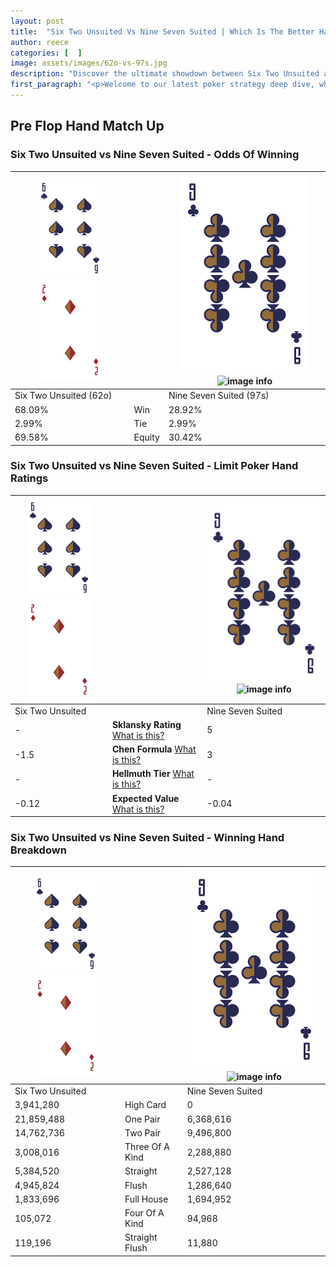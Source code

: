```yaml
---
layout: post
title:  "Six Two Unsuited Vs Nine Seven Suited | Which Is The Better Hand In Poker? A Complete Guide"
author: reece
categories: [  ]
image: assets/images/62o-vs-97s.jpg
description: "Discover the ultimate showdown between Six Two Unsuited and Nine Seven Suited in poker! Uncover the odds, strategies, and scenarios where one hand triumphs over the other. Get ready to up your poker game with this thrilling analysis."
first_paragraph: "<p>Welcome to our latest poker strategy deep dive, where we're pitting two distinct hands against each other in a high-stakes showdown: Six Two Unsuited vs Nine Seven Suited.</p><p>In the dynamic world of poker, every decision counts, and knowing which hand holds the upper hand is key to your success at the table.</p><p>In this article, we'll dissect these two hands, explore the scenarios where one dominates the other, and equip you with the knowledge to make strategic choices that can tip the odds in your favor.</p><p>Get ready to unravel the intriguing dynamics of these poker hands and elevate your game to new heights.</p>"
---
```




[comment]: # (sp0)

## Pre Flop Hand Match Up

<div class="table hand-ratings" markdown="1"> 



### Six Two Unsuited vs Nine Seven Suited - Odds Of Winning


    
| ![image info](assets/images/hand1/6.png) ![image info](assets/images/hand1/2o.png) |  | ![image info](assets/images/hand2/9.png) ![image info](assets/images/hand2/7s.png) |
| -------- | -------- | -------- |
| Six Two Unsuited (62o) |  | Nine Seven Suited (97s) |
| 68.09% | Win | 28.92% |
| 2.99% | Tie | 2.99% |
| 69.58% | Equity | 30.42% |




[comment]: # (sp1)



### Six Two Unsuited vs Nine Seven Suited - Limit Poker Hand Ratings


    
| ![image info](assets/images/hand1/6.png) ![image info](assets/images/hand1/2o.png) |  | ![image info](assets/images/hand2/9.png) ![image info](assets/images/hand2/7s.png) |
| -------- | -------- | -------- |
| Six Two Unsuited |  | Nine Seven Suited |
| - | **Sklansky Rating** [What is this?](/sklansky-rating-explained) | 5 |
| -1.5 | **Chen Formula** [What is this?](/chen-formula-explained) | 3 |
| - | **Hellmuth Tier** [What is this?](/Hellmuth-tier-explained) | - |
| -0.12 | **Expected Value** [What is this?](/expected-value-explained) | -0.04 |




[comment]: # (sp2)



### Six Two Unsuited vs Nine Seven Suited - Winning Hand Breakdown


    
| ![image info](assets/images/hand1/6.png) ![image info](assets/images/hand1/2o.png) |  | ![image info](assets/images/hand2/9.png) ![image info](assets/images/hand2/7s.png) |
| -------- | -------- | -------- |
| Six Two Unsuited |  | Nine Seven Suited |
| 3,941,280 | High Card | 0 |
| 21,859,488 | One Pair | 6,368,616 |
| 14,762,736 | Two Pair | 9,496,800 |
| 3,008,016 | Three Of A Kind | 2,288,880 |
| 5,384,520 | Straight | 2,527,128 |
| 4,945,824 | Flush | 1,286,640 |
| 1,833,696 | Full House | 1,694,952 |
| 105,072 | Four Of A Kind | 94,968 |
| 119,196 | Straight Flush | 11,880 |




[comment]: # (sp3)



</div>

[comment]: # (sp4)



[comment]: # (sp5)

